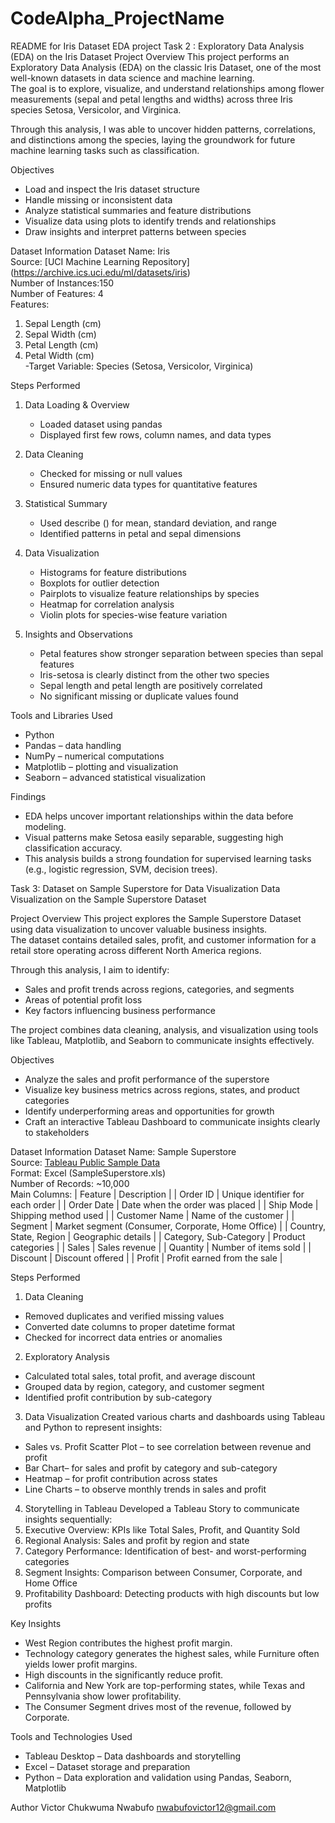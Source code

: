 # CodeAlpha_ProjectName
README for Iris Dataset EDA project
Task 2 : Exploratory Data Analysis (EDA) on the Iris Dataset
Project Overview
This project performs an Exploratory Data Analysis (EDA) on the classic Iris Dataset, one of the most well-known datasets in data science and machine learning.  
The goal is to explore, visualize, and understand relationships among flower measurements (sepal and petal lengths and widths) across three Iris species Setosa, Versicolor, and Virginica.

Through this analysis, I was able to uncover hidden patterns, correlations, and distinctions among the species, laying the groundwork for future machine learning tasks such as classification.

 Objectives
- Load and inspect the Iris dataset structure  
- Handle missing or inconsistent data  
- Analyze statistical summaries and feature distributions  
- Visualize data using plots to identify trends and relationships  
- Draw insights and interpret patterns between species  

Dataset Information
Dataset Name: Iris  
Source: [UCI Machine Learning Repository] (https://archive.ics.uci.edu/ml/datasets/iris)  
Number of Instances:150  
Number of Features: 4  
Features:
1. Sepal Length (cm)  
2. Sepal Width (cm)  
3. Petal Length (cm)  
4. Petal Width (cm)  
-Target Variable: Species (Setosa, Versicolor, Virginica)

Steps Performed

1. Data Loading & Overview
   - Loaded dataset using pandas
   - Displayed first few rows, column names, and data types

2. Data Cleaning
   - Checked for missing or null values
   - Ensured numeric data types for quantitative features

3. Statistical Summary
   - Used describe () for mean, standard deviation, and range
   - Identified patterns in petal and sepal dimensions

4. Data Visualization
   - Histograms for feature distributions  
   - Boxplots for outlier detection  
   - Pairplots to visualize feature relationships by species  
   - Heatmap for correlation analysis  
   - Violin plots for species-wise feature variation

5. Insights and Observations
   - Petal features show stronger separation between species  than sepal features  
   - Iris-setosa is clearly distinct from the other two species  
   - Sepal length and petal length are positively correlated  
   - No significant missing or duplicate values found  

Tools and Libraries Used
- Python
- Pandas – data handling  
- NumPy – numerical computations  
- Matplotlib – plotting and visualization  
- Seaborn – advanced statistical visualization  

 Findings
- EDA helps uncover important relationships within the data before modeling.  
- Visual patterns make Setosa easily separable, suggesting high classification accuracy.  
- This analysis builds a strong foundation for supervised learning tasks (e.g., logistic regression, SVM, decision trees).

Task 3: Dataset  on Sample Superstore for Data Visualization
Data Visualization on the Sample Superstore Dataset

Project Overview
This project explores the Sample Superstore Dataset using data visualization to uncover valuable business insights.  
The dataset contains detailed sales, profit, and customer information for a retail store operating across different North America regions.  

Through this analysis, I aim to identify:
- Sales and profit trends across regions, categories, and segments  
- Areas of potential profit loss  
- Key factors influencing business performance  

The project combines data cleaning, analysis, and visualization using tools like Tableau, Matplotlib, and Seaborn to communicate insights effectively.


 Objectives
- Analyze the sales and profit performance of the superstore  
- Visualize key business metrics across regions, states, and product categories  
- Identify underperforming areas and opportunities for growth  
- Craft an interactive Tableau Dashboard to communicate insights clearly to stakeholders  

Dataset Information
Dataset Name: Sample Superstore  
Source: [Tableau Public Sample Data](https://community.tableau.com/s/sample-superstore-data-set)  
Format: Excel (SampleSuperstore.xls)  
Number of Records: ~10,000  
Main Columns:
| Feature | Description |
| Order ID | Unique identifier for each order |
| Order Date | Date when the order was placed |
| Ship Mode | Shipping method used |
| Customer Name | Name of the customer |
| Segment | Market segment (Consumer, Corporate, Home Office) |
| Country, State, Region | Geographic details |
| Category, Sub-Category | Product categories |
| Sales | Sales revenue |
| Quantity | Number of items sold |
| Discount | Discount offered |
| Profit | Profit earned from the sale |

Steps Performed

1. Data Cleaning
- Removed duplicates and verified missing values  
- Converted date columns to proper datetime format  
- Checked for incorrect data entries or anomalies  

2. Exploratory Analysis
- Calculated total sales, total profit, and average discount  
- Grouped data by region, category, and customer segment  
- Identified profit contribution by sub-category  

3. Data Visualization
Created various charts and dashboards using Tableau and Python to represent insights:
- Sales vs. Profit Scatter Plot – to see correlation between revenue and profit  
- Bar Chart– for sales and profit by category and sub-category  
- Heatmap – for profit contribution across states  
- Line Charts – to observe monthly trends in sales and profit  

 4. Storytelling in Tableau
Developed a Tableau Story to communicate insights sequentially:
1. Executive Overview: KPIs like Total Sales, Profit, and Quantity Sold  
2. Regional Analysis:  Sales and profit by region and state  
3. Category Performance: Identification of best- and worst-performing categories  
4. Segment Insights: Comparison between Consumer, Corporate, and Home Office  
5. Profitability Dashboard: Detecting products with high discounts but low profits  

Key Insights
- West Region contributes the highest profit margin.  
- Technology category generates the highest sales, while Furniture often yields lower profit margins.  
- High discounts in the significantly reduce profit.  
- California and New York are top-performing states, while Texas and Pennsylvania show lower profitability.  
- The Consumer Segment drives most of the revenue, followed by Corporate.  

Tools and Technologies Used
- Tableau Desktop – Data dashboards and storytelling  
- Excel – Dataset storage and preparation  
- Python – Data exploration and validation using Pandas, Seaborn, Matplotlib  

Author
Victor Chukwuma Nwabufo 
nwabufovictor12@gmail.com

